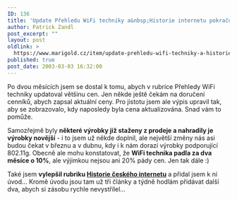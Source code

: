 ```yaml
---
ID: 136
title: 'Update Přehledu WiFi techniky a&nbsp;Historie internetu pokračuje'
author: Patrick Zandl
post_excerpt: ""
layout: post
oldlink: >
  https://www.marigold.cz/item/update-prehledu-wifi-techniky-a-historie-internetu-pokracuje
published: true
post_date: 2003-03-03 16:32:00
---
```

<p>
Po dvou měsících jsem se dostal k tomu, abych v rubrice Přehledy WiFi techniky updatoval většinu cen. Jen někde ještě čekám na doručení cenníků, abych zapsal aktuální ceny. Pro jistotu jsem ale výpis upravil tak, aby se zobrazovalo, kdy naposledy byla cena aktualizována. Snad vám to pomůže. </p>

<p>
Samozřejmě byly <STRONG>některé výrobky již staženy z prodeje a nahradily je výrobky novější</STRONG> - i to jsem už někde doplnil, ale největší změny nás asi budou čekat v březnu a v dubnu, kdy i k nám dorazí výrobky podporující 802.11g. Obecně ale mohu konstatovat, že <STRONG>WiFi technika padla za dva měsíce o 10%</STRONG>, ale výjimkou nejsou ani 20% pády cen. Jen tak dále :)</p>

<p>
Také jsem <STRONG>vylepšil rubriku </STRONG><A href="/historieinternetu"><STRONG>Historie českého internetu</STRONG></A> a přidal jsem k ní úvod... Kromě úvodu jsou tam už tři články a týdně hodlám přidávat další dva, abych si zásobu rychle nevystřílel...</p>
